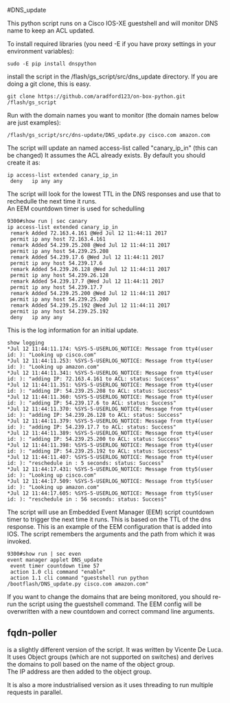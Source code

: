 #DNS_update

This python script runs on a Cisco IOS-XE guestshell and will monitor DNS name to keep an ACL updated.

To install required libraries (you need -E if you have proxy settings in your environment variables):

```buildoutcfg
sudo -E pip install dnspython

```

install the script in the /flash/gs_script/src/dns_update directory.
If you are doing a git clone, this is easy.
```buildoutcfg
git clone https://github.com/aradford123/on-box-python.git /flash/gs_script
```

Run with the domain names you want to monitor (the domain names below are just examples):
```buildoutcfg
/flash/gs_script/src/dns-update/DNS_update.py cisco.com amazon.com
```

The script will update an named access-list called "canary_ip_in" (this can be changed)
It assumes the ACL already exists.  By default you should create it as:

```buildoutcfg
ip access-list extended canary_ip_in
 deny   ip any any
```
The script will look for the lowest TTL in the DNS responses and use that to rechedulle the next time it runs.  
An EEM countdown timer is used for schedulling

```buildoutcfg
9300#show run | sec canary
ip access-list extended canary_ip_in
 remark Added 72.163.4.161 @Wed Jul 12 11:44:11 2017
 permit ip any host 72.163.4.161
 remark Added 54.239.25.208 @Wed Jul 12 11:44:11 2017
 permit ip any host 54.239.25.208
 remark Added 54.239.17.6 @Wed Jul 12 11:44:11 2017
 permit ip any host 54.239.17.6
 remark Added 54.239.26.128 @Wed Jul 12 11:44:11 2017
 permit ip any host 54.239.26.128
 remark Added 54.239.17.7 @Wed Jul 12 11:44:11 2017
 permit ip any host 54.239.17.7
 remark Added 54.239.25.200 @Wed Jul 12 11:44:11 2017
 permit ip any host 54.239.25.200
 remark Added 54.239.25.192 @Wed Jul 12 11:44:11 2017
 permit ip any host 54.239.25.192
 deny   ip any any
```

This is the log information for an initial update.
```
show logging
*Jul 12 11:44:11.174: %SYS-5-USERLOG_NOTICE: Message from tty4(user id: ): "Looking up cisco.com"
*Jul 12 11:44:11.253: %SYS-5-USERLOG_NOTICE: Message from tty4(user id: ): "Looking up amazon.com"
*Jul 12 11:44:11.341: %SYS-5-USERLOG_NOTICE: Message from tty4(user id: ): "adding IP: 72.163.4.161 to ACL: status: Success"
*Jul 12 11:44:11.351: %SYS-5-USERLOG_NOTICE: Message from tty4(user id: ): "adding IP: 54.239.25.208 to ACL: status: Success"
*Jul 12 11:44:11.360: %SYS-5-USERLOG_NOTICE: Message from tty4(user id: ): "adding IP: 54.239.17.6 to ACL: status: Success"
*Jul 12 11:44:11.370: %SYS-5-USERLOG_NOTICE: Message from tty4(user id: ): "adding IP: 54.239.26.128 to ACL: status: Success"
*Jul 12 11:44:11.379: %SYS-5-USERLOG_NOTICE: Message from tty4(user id: ): "adding IP: 54.239.17.7 to ACL: status: Success"
*Jul 12 11:44:11.389: %SYS-5-USERLOG_NOTICE: Message from tty4(user id: ): "adding IP: 54.239.25.200 to ACL: status: Success"
*Jul 12 11:44:11.398: %SYS-5-USERLOG_NOTICE: Message from tty4(user id: ): "adding IP: 54.239.25.192 to ACL: status: Success"
*Jul 12 11:44:11.407: %SYS-5-USERLOG_NOTICE: Message from tty4(user id: ): "reschedule in : 5 seconds: status: Success"
*Jul 12 11:44:17.431: %SYS-5-USERLOG_NOTICE: Message from tty5(user id: ): "Looking up cisco.com"
*Jul 12 11:44:17.509: %SYS-5-USERLOG_NOTICE: Message from tty5(user id: ): "Looking up amazon.com"
*Jul 12 11:44:17.605: %SYS-5-USERLOG_NOTICE: Message from tty5(user id: ): "reschedule in : 56 seconds: status: Success"
```

The script will use an Embedded Event Manager (EEM) script countdown timer to trigger the next time it runs. This is based on the TTL of the 
dns response.  This is an example of the EEM configuration that is added into IOS.  The script remembers the arguments and the 
path from which it was invoked.  

```buildoutcfg
9300#show run | sec even
event manager applet DNS_update
 event timer countdown time 57
 action 1.0 cli command "enable"
 action 1.1 cli command "guestshell run python /bootflash/DNS_update.py cisco.com amazon.com"
```

If you want to change the domains that are being monitored, you should re-run the script using the guestshell command.
The EEM config will be overwritten with a new countdown and correct command line arguments.


## fqdn-poller
is a slightly different version of the script.  It was written by Vicente De Luca.
It uses Object groups (which are not supported on switches) 
and derives the domains to poll based on the name of the object group.  
The IP address are then added to the object group.

It is also a more industrialised version as it uses threading to run multiple requests in parallel.



